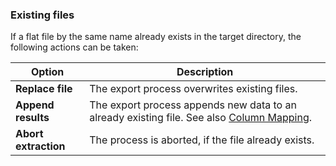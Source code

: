 
### Existing files

If a flat file by the same name already exists in the target directory, the following actions can be taken:

| Option | Description |
|--------|--------------|
| **Replace file** | The export process overwrites existing files. |
| **Append results** | The export process appends new data to an already existing file. See also [Column Mapping](#column-mapping).|
| **Abort extraction** | The process is aborted, if the file already exists. |
